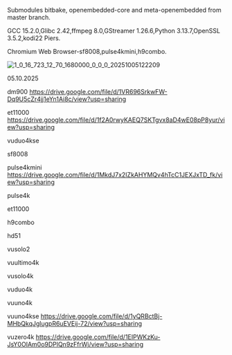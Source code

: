Submodules bitbake, openembedded-core and meta-openembedded from master branch.

GCC 15.2.0,Glibc 2.42,ffmpeg 8.0,GStreamer 1.26.6,Python 3.13.7,OpenSSL 3.5.2,kodi22 Piers.

Chromium Web Browser-sf8008,pulse4kmini,h9combo.

![1_0_16_723_12_70_1680000_0_0_0_20251005122209](https://github.com/user-attachments/assets/9268863b-d562-4f8c-b7d4-aa653827d3b1)


05.10.2025

dm900
https://drive.google.com/file/d/1VR696SrkwFW-Dq9U5cZr4jj1eYn1Ai8c/view?usp=sharing

et11000
https://drive.google.com/file/d/1f2A0rwyKAEQ7SKTgvx8aD4wE08pP8yur/view?usp=sharing

vuduo4kse


sf8008


pulse4kmini
https://drive.google.com/file/d/1MkdJ7x2IZkAHYMQv4hTcC1JEXJxTD_fk/view?usp=sharing

pulse4k


et11000


h9combo


hd51


vusolo2


vuultimo4k


vusolo4k


vuduo4k


vuuno4k


vuuno4kse
https://drive.google.com/file/d/1yQRBctBj-MHbQkqJglugpR6uEVEij-72/view?usp=sharing

vuzero4k
https://drive.google.com/file/d/1EIPWKzKu-JsY0OIAm0o9DPlQn9zFfrWj/view?usp=sharing
